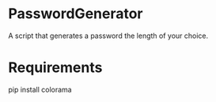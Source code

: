 # PasswordGenerator
A script that generates a password the length of your choice.

# Requirements

pip install colorama
